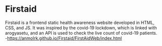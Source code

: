# Firstaid
Firstaid is a frontend static health awareness website developed in HTML, CSS, and JS. It was inspired by the covid-19 lockdown, which is linked with arogyasetu, and an API is used to check the live count of covid-19 patients. -https://anmolrk.github.io/Firstaid/FirstAidWeb/index.html
